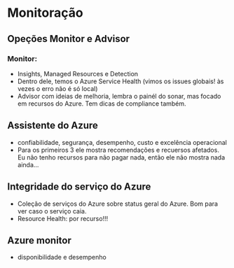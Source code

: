 # Monitoração

## Opeções Monitor e Advisor
### Monitor:
- Insights, Managed Resources e Detection
- Dentro dele, temos o Azure Service Health (vimos os issues globais! às vezes o erro não é só local)
- Advisor com ideias de melhoria, lembra o painél do sonar, mas focado em recursos do Azure. Tem dicas de compliance também.



## Assistente do Azure
- confiabilidade, segurança, desempenho, custo e excelência operacional
- Para os primeiros 3 ele mostra recomendações e recuersos afetados. Eu não tenho recursos para não pagar nada, então ele não mostra nada ainda...

## Integridade do serviço do Azure
- Coleção de serviços do Azure sobre status geral do Azure. Bom para ver caso o serviço caia.
- Resource Health: por recurso!!! 

## Azure monitor
- disponibilidade e desempenho